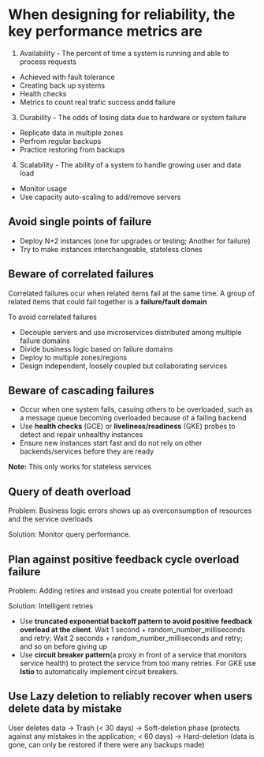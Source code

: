 # When designing for reliability, the key performance metrics are
1. Availability - The percent of time a system is running and able to process requests
  - Achieved with fault tolerance
  - Creating back up systems
  - Health checks
  - Metrics to count real trafic success andd failure
3. Durability - The odds of losing data due to hardware or system failure
  - Replicate data in multiple zones
  - Perfrom regular backups
  - Practice restoring from backups
4. Scalability - The ability of a system to handle growing user and data load
  - Monitor usage
  - Use capacity auto-scaling to add/remove servers

## Avoid single points of failure
- Deploy N+2 instances (one for upgrades or testing; Another for failure)
- Try to make instances interchangeable, stateless clones

## Beware of correlated failures
Correlated failures ocur when related items fail at the same time. A group of related items that could fail together is a **failure/fault domain**

To avoid correlated failures
- Decouple servers and use microservices distributed among multiple failure domains
- Divide business logic based on failure domains
- Deploy to multiple zones/regions
- Design independent, loosely coupled but collaborating services

## Beware of cascading failures
- Occur when one system fails, casuing others to be overloaded, such as a message queue becoming overloaded because of a failing backend
- Use **health checks** (GCE) or **liveliness/readiness** (GKE) probes to detect and repair unhealthy instances
-  Ensure new instances start fast and do not rely on other backends/services before they are ready

**Note:** This only works for stateless services

## Query of death overload
Problem: Business logic errors shows up as overconsumption of resources and the service overloads

Solution: Monitor query performance.

## Plan against positive feedback cycle overload failure
Problem: Adding retires and instead you create potential for overload

Solution: Intelligent retries
- Use **truncated exponential backoff pattern to avoid positive feedback overload at the client**. Wait 1 second + random_number_milliseconds and retry; Wait 2 seconds + random_number_milliseconds and retry; and so on before giving up
- Use **circuit breaker pattern**(a proxy in front of a service that monitors service health) to protect the service from too many retries. For GKE use **Istio** to automatically implement circuit breakers.

## Use Lazy deletion to reliably recover when users delete data by mistake
User deletes data -> Trash (< 30 days) -> Soft-deletion phase (protects against any mistakes in the application; < 60 days) -> Hard-deletion (data is gone, can only be restored if there were any backups made)  

